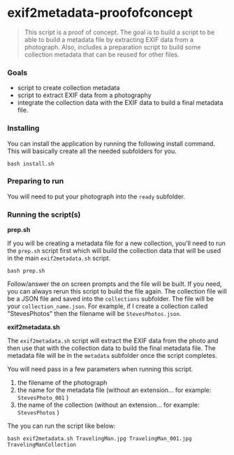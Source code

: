 # exif2metadata-proofofconcept

> This script is a proof of concept. The goal is to build a script to be able to build a metadata file
> by extracting EXIF data from a photograph. Also, includes a preparation script to build some collection
> metadata that can be reused for other files.

### Goals
* script to create collection metadata
* script to extract EXIF data from a photography
* integrate the collection data with the EXIF data to build a final metadata file.

### Installing
You can install the application by running the following install command. This will basically create all the needed subfolders for you.
```
bash install.sh
```

### Preparing to run
You will need to put your photograph into the `ready` subfolder.

### Running the script(s)

**prep.sh**

If you will be creating a metadata file for a new collection, you'll need to run the `prep.sh` script first which will build the
collection data that will be used in the main `exif2metadata.sh` script.

```
bash prep.sh
```

Follow/answer the on screen prompts and the file will be built. If you need, you can always rerun this script to build the file again.
The collection file will be a JSON file and saved into the `collections` subfolder. The file will be your `collection_name.json`.
For example, if I create a collection called "StevesPhotos" then the filename will be `StevesPhotos.json`.

**exif2metadata.sh**

The `exif2metadata.sh` script will extract the EXIF data from the photo and then use that with the collection data to build the final
metadata file. The metadata file will be in the `metadata` subfolder once the script completes.

You will need pass in a few parameters when running this script.
1. the filename of the photograph
2. the name for the metadata file (without an extension...  for example:  `StevesPhoto_001` )
3. the name of the collection (without an extension...   for example:  `StevesPhotos` )

The you can run the script like below:

```
bash exif2metadata.sh TravelingMan.jpg TravelingMan_001.jpg TravelingManCollection
```

